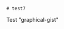                                                                                                                                                                                                                                                                                                                                                                                 # test7
Test "graphical-gist"